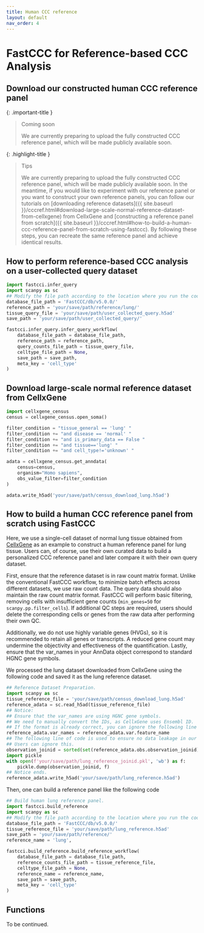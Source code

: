 ```yaml
---
title: Human CCC reference
layout: default
nav_order: 4
---
```


# FastCCC for Reference-based CCC Analysis

## Download our constructed human CCC reference panel

{: .important-title }
> Coming soon
>
> We are currently preparing to upload the fully constructed CCC reference panel, which will be made publicly available soon.

{: .highlight-title }
> Tips
>
> We are currently preparing to upload the fully constructed CCC reference panel, which will be made publicly available soon.
In the meantime, if you would like to experiment with our reference panel or you want to construct your own reference panels, you can follow our tutorials on [downloading reference datasets]({{ site.baseurl }}/cccref.html#download-large-scale-normal-reference-dataset-from-cellxgene) from CellxGene and [constructing a reference panel from scratch]({{ site.baseurl }}/cccref.html#how-to-build-a-human-ccc-reference-panel-from-scratch-using-fastccc). By following these steps, you can recreate the same reference panel and achieve identical results.

## How to perform reference-based CCC analysis on a user-collected query dataset

```python
import fastcci.infer_query
import scanpy as sc
## Modify the file path according to the location where you run the code.
database_file_path = 'FastCCC/db/v5.0.0/' 
reference_path = 'your/save/path/reference/lung/'
tissue_query_file = 'your/save/path/user_collected_query.h5ad'
save_path = 'your/save/path/user_collected_query/'

fastcci.infer_query.infer_query_workflow(
    database_file_path = database_file_path,
    reference_path = reference_path,
    query_counts_file_path = tissue_query_file,
    celltype_file_path = None,
    save_path = save_path,
    meta_key = 'cell_type'
)
```

## Download large-scale normal reference dataset from CellxGene
```python
import cellxgene_census
census = cellxgene_census.open_soma()

filter_condition = "tissue_general == 'lung' "
filter_condition += "and disease == 'normal' "
filter_condition += "and is_primary_data == False "
filter_condition += "and tissue=='lung' "
filter_condition += "and cell_type!='unknown' "

adata = cellxgene_census.get_anndata(
    census=census,
    organism="Homo sapiens",
    obs_value_filter=filter_condition
)

adata.write_h5ad('your/save/path/census_download_lung.h5ad')
```

## How to build a human CCC reference panel from scratch using FastCCC
Here, we use a single-cell dataset of normal lung tissue obtained from [CellxGene] as an example to construct a human reference panel for lung tissue. Users can, of course, use their own curated data to build a personalized CCC reference panel and later compare it with their own query dataset.

First, ensure that the reference dataset is in raw count matrix format. Unlike the conventional FastCCC workflow, to minimize batch effects across different datasets, we use raw count data. The query data should also maintain the raw count matrix format. FastCCC will perform basic filtering, removing cells with insufficient gene counts (`min_genes=50` for `scanpy.pp.filter_cells`). If additional QC steps are required, users should delete the corresponding cells or genes from the raw data after performing their own QC.

Additionally, we do not use highly variable genes (HVGs), so it is recommended to retain all genes or transcripts. A reduced gene count may undermine the objectivity and effectiveness of the quantification. Lastly, ensure that the var_names in your AnnData object correspond to standard HGNC gene symbols.

We processed the lung dataset downloaded from CellxGene using the following code and saved it as the lung reference dataset.

```python
## Reference Dataset Preparation.
import scanpy as sc
tissue_reference_file = 'your/save/path/census_download_lung.h5ad'
reference_adata = sc.read_h5ad(tissue_reference_file)
## Notice:
## Ensure that the var_names are using HGNC gene symbols.
## We need to manually convert the IDs, as CellxGene uses Ensembl ID.
## If the format is already correct, you can ignore the following line of code.
reference_adata.var_names = reference_adata.var.feature_name 
## The following line of code is used to ensure no data leakage in our validation. 
## Users can ignore this.
observation_joinid = sorted(set(reference_adata.obs.observation_joinid))
import pickle
with open(f'your/save/path/lung_reference_joinid.pkl', 'wb') as f:
    pickle.dump(observation_joinid, f)
## Notice ends.
reference_adata.write_h5ad('your/save/path/lung_reference.h5ad')
```
Then, one can build a reference panel like the following code
```python
## Build human lung reference panel.
import fastcci.build_reference
import scanpy as sc
## Modify the file path according to the location where you run the code.
database_file_path = 'FastCCC/db/v5.0.0/' 
tissue_reference_file = 'your/save/path/lung_reference.h5ad'
save_path = 'your/save/path/reference/'
reference_name = 'lung',

fastcci.build_reference.build_reference_workflow(
    database_file_path = database_file_path,
    reference_counts_file_path = tissue_reference_file,
    celltype_file_path = None,
    reference_name = reference_name,
    save_path = save_path,
    meta_key = 'cell_type'
)
```

## Functions
To be continued.


[CellxGene]: https://cellxgene.cziscience.com/